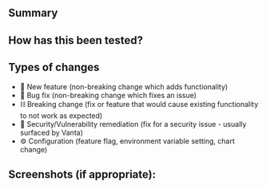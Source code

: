 ## Summary
<!--- Please give a summary of what this change accomplishes. -->

## How has this been tested?
<!--- Please describe in detail how you tested your changes. -->
<!--- Include details of your testing environment, tests ran to see how -->
<!--- your change affects other areas of the code, etc. -->

## Types of changes
<!--- What types of changes does your code introduce? Remove those that do not apply: -->
- 🌟 New feature (non-breaking change which adds functionality)
- 🐛 Bug fix (non-breaking change which fixes an issue)
- ⛓ Breaking change (fix or feature that would cause existing functionality to not work as expected)
- 🔐 Security/Vulnerability remediation (fix for a security issue - usually surfaced by Vanta)
- ⚙️  Configuration (feature flag, environment variable setting, chart change)

## Screenshots (if appropriate):
